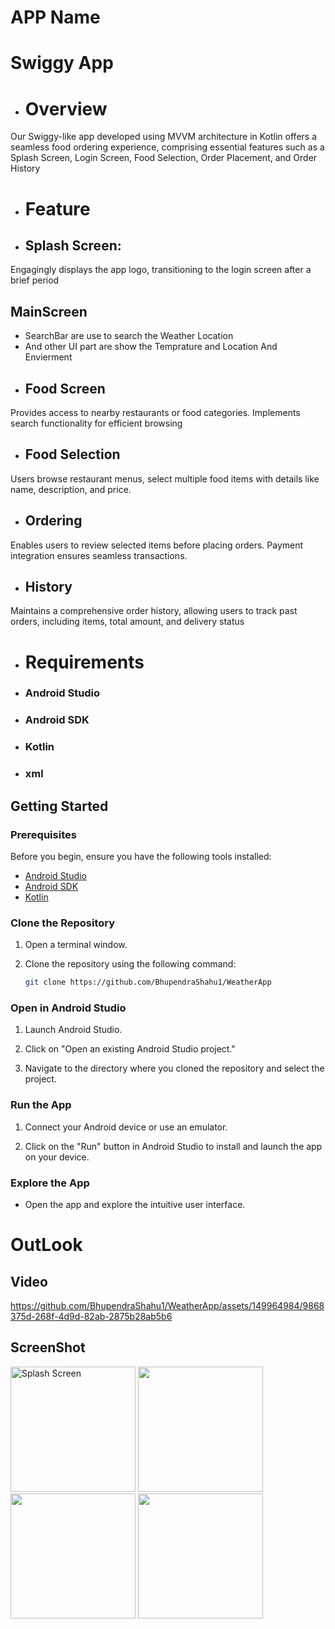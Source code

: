 # APP Name 
# Swiggy App
- # Overview
Our Swiggy-like app developed using MVVM architecture in Kotlin offers a seamless food ordering experience, comprising essential features such as a Splash Screen, Login Screen, Food Selection, Order Placement, and Order History
- # Feature
- ## Splash Screen:
Engagingly displays the app logo, transitioning to the login screen after a brief period
## MainScreen 
- SearchBar are use to search the Weather Location
- And other UI part are show the Temprature and Location And Envierment
- ## Food Screen
 Provides access to nearby restaurants or food categories. Implements search functionality for efficient browsing
- ## Food Selection
Users browse restaurant menus, select multiple food items with details like name, description, and price.
- ## Ordering
Enables users to review selected items before placing orders. Payment integration ensures seamless transactions.
- ## History
Maintains a comprehensive order history, allowing users to track past orders, including items, total amount, and delivery status
- # Requirements
 - ### Android Studio
- ### Android SDK
- ### Kotlin
- ### xml
 ## Getting Started

### Prerequisites

Before you begin, ensure you have the following tools installed:

- [Android Studio](https://developer.android.com/studio)
- [Android SDK](https://developer.android.com/studio#downloads)
- [Kotlin](https://developer.android.com/kotlin)

### Clone the Repository

1. Open a terminal window.

2. Clone the repository using the following command:

    ```bash
    git clone https://github.com/BhupendraShahu1/WeatherApp
    ```

### Open in Android Studio

1. Launch Android Studio.

2. Click on "Open an existing Android Studio project."

3. Navigate to the directory where you cloned the repository and select the project.

### Run the App

1. Connect your Android device or use an emulator.

2. Click on the "Run" button in Android Studio to install and launch the app on your device.

### Explore the App

- Open the app and explore the intuitive user interface.
# OutLook
## Video
https://github.com/BhupendraShahu1/WeatherApp/assets/149964984/9868375d-268f-4d9d-82ab-2875b28ab5b6
## ScreenShot
<img src="https://github.com/BhupendraShahu1/WeatherApp/assets/149964984/a2df0005-a00b-4a08-baa6-769c1e874189/Splash.jpg" alt="Splash Screen" width="200" hight="300"/>
<img src="https://github.com/BhupendraShahu1/WeatherApp/assets/149964984/3d22233c-b6c9-4586-a6a5-3282a6e24387/login.jPg" width="200" hight="300"/>

<img src="https://github.com/BhupendraShahu1/WeatherApp/assets/149964984/b56b14f7-7284-44fb-9839-5359580e5341.jpg" width="200" hight="300"/>
<img src="https://github.com/BhupendraShahu1/WeatherApp/assets/149964984/0239045d-192b-4e59-8189-311e4076ec3f/.jpg" width="200" hight="300"/>

